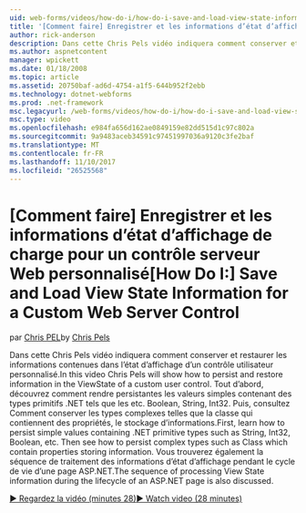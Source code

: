 ```yaml
---
uid: web-forms/videos/how-do-i/how-do-i-save-and-load-view-state-information-for-a-custom-web-server-control
title: '[Comment faire] Enregistrer et les informations d’état d’affichage de charge pour personnalisé de contrôle serveur Web | Documents Microsoft'
author: rick-anderson
description: Dans cette Chris Pels vidéo indiquera comment conserver et restaurer les informations contenues dans l’état d’affichage d’un contrôle utilisateur personnalisé. Tout d’abord, découvrez comment conserver une valeur simple...
ms.author: aspnetcontent
manager: wpickett
ms.date: 01/18/2008
ms.topic: article
ms.assetid: 20750baf-ad6d-4754-a1f5-644b952f2ebb
ms.technology: dotnet-webforms
ms.prod: .net-framework
msc.legacyurl: /web-forms/videos/how-do-i/how-do-i-save-and-load-view-state-information-for-a-custom-web-server-control
msc.type: video
ms.openlocfilehash: e984fa656d162ae0849159e82dd515d1c97c802a
ms.sourcegitcommit: 9a9483aceb34591c97451997036a9120c3fe2baf
ms.translationtype: MT
ms.contentlocale: fr-FR
ms.lasthandoff: 11/10/2017
ms.locfileid: "26525568"
---
```

<a name="how-do-i-save-and-load-view-state-information-for-a-custom-web-server-control"></a><span data-ttu-id="3d8fa-104">[Comment faire] Enregistrer et les informations d’état d’affichage de charge pour un contrôle serveur Web personnalisé</span><span class="sxs-lookup"><span data-stu-id="3d8fa-104">[How Do I:] Save and Load View State Information for a Custom Web Server Control</span></span>
====================
<span data-ttu-id="3d8fa-105">par [Chris PEL](https://twitter.com/chrispels)</span><span class="sxs-lookup"><span data-stu-id="3d8fa-105">by [Chris Pels](https://twitter.com/chrispels)</span></span>

<span data-ttu-id="3d8fa-106">Dans cette Chris Pels vidéo indiquera comment conserver et restaurer les informations contenues dans l’état d’affichage d’un contrôle utilisateur personnalisé.</span><span class="sxs-lookup"><span data-stu-id="3d8fa-106">In this video Chris Pels will show how to persist and restore information in the ViewState of a custom user control.</span></span> <span data-ttu-id="3d8fa-107">Tout d’abord, découvrez comment rendre persistantes les valeurs simples contenant des types primitifs .NET tels que les etc. Boolean, String, Int32. Puis, consultez Comment conserver les types complexes telles que la classe qui contiennent des propriétés, le stockage d’informations.</span><span class="sxs-lookup"><span data-stu-id="3d8fa-107">First, learn how to persist simple values containing .NET primitive types such as String, Int32, Boolean, etc. Then see how to persist complex types such as Class which contain properties storing information.</span></span> <span data-ttu-id="3d8fa-108">Vous trouverez également la séquence de traitement des informations d’état d’affichage pendant le cycle de vie d’une page ASP.NET.</span><span class="sxs-lookup"><span data-stu-id="3d8fa-108">The sequence of processing View State information during the lifecycle of an ASP.NET page is also discussed.</span></span>

[<span data-ttu-id="3d8fa-109">&#9654; Regardez la vidéo (minutes 28)</span><span class="sxs-lookup"><span data-stu-id="3d8fa-109">&#9654; Watch video (28 minutes)</span></span>](https://channel9.msdn.com/Blogs/ASP-NET-Site-Videos/how-do-i-save-and-load-view-state-information-for-a-custom-web-server-control)
